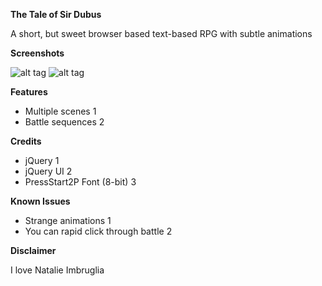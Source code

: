 **The Tale of Sir Dubus**

A short, but sweet browser based text-based RPG with subtle animations

**Screenshots**

![alt tag](https://github.com/abelmark/RPGsite/blob/master/images/screenshot1.png)
![alt tag](https://github.com/abelmark/RPGsite/blob/master/images/screenshot2.png)


  

**Features**

* Multiple scenes 1
* Battle sequences 2

**Credits**

* jQuery 1
* jQuery UI 2
* PressStart2P Font (8-bit) 3

**Known Issues**

* Strange animations 1
* You can rapid click through battle 2

**Disclaimer**

I love Natalie Imbruglia